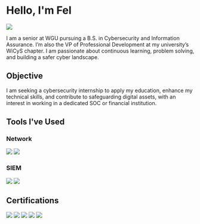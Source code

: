 # Hello, I'm Fel
<a href="https://linkedin.com/in/felbayer-infosec"><img src="https://img.shields.io/badge/-LinkedIn-0072b1?&style=for-the-badge&logo=linkedin&logoColor=white" /></a>

I am a senior at WGU pursuing a B.S. in Cybersecurity and Information Assurance. I’m also the VP of Professional Development at my university’s WiCyS chapter. I am passionate about continuous learning, problem solving, and building a safer cyber landscape. 

## Objective

I am seeking a cybersecurity internship to apply my education, enhance my technical skills, and contribute to safeguarding digital assets, with an interest in working in a dedicated SOC or financial institution.

## Tools I've Used

### Network
<div>
    <img src="https://img.shields.io/badge/-Wireshark-1679A7?&style=for-the-badge&logo=Wireshark&logoColor=white" />
    <img src="https://img.shields.io/badge/-Nmap-00B2A9?&style=for-the-badge&logo=nmap&logoColor=white" />
</div>


### SIEM
<div>
    <img src="https://img.shields.io/badge/-Splunk-000000?&style=for-the-badge&logo=Splunk&logoColor=white" />
    <img src="https://img.shields.io/badge/-Elastic-005571?&style=for-the-badge&logo=Elastic&logoColor=white" />
</div>

## Certifications
<div>
<img src="https://img.shields.io/badge/-Security%2B-FF0000?&style=for-the-badge&logo=CompTIA&logoColor=white" />
<img src="https://img.shields.io/badge/-Network%2B-007ACC?&style=for-the-badge&logo=CompTIA&logoColor=white" />
<img src="https://img.shields.io/badge/-A%2B-4D4D4D?&style=for-the-badge&logo=CompTIA&logoColor=white" />
<img src="https://img.shields.io/badge/-Linux%20Essentials-4D4D4D?&style=for-the-badge&logo=Linux&logoColor=white" />
<img src="https://img.shields.io/badge/-ITIL%204%20Foundations-4D4D4D?&style=for-the-badge&logo=ITIL&logoColor=white" />
</div>
